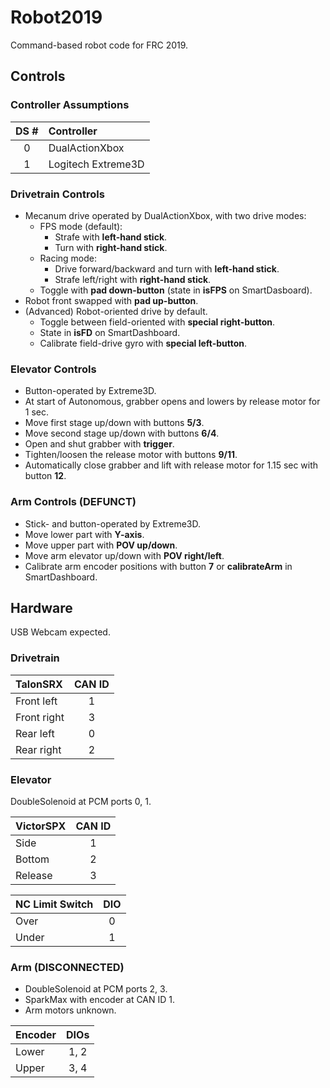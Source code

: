 # Robot2019
Command-based robot code for FRC 2019.

## Controls
### Controller Assumptions
| DS #  | Controller            |
|:-----:|:--------------------- |
| 0     | DualActionXbox        |
| 1     | Logitech Extreme3D    |

### Drivetrain Controls
* Mecanum drive operated by DualActionXbox, with
  two drive modes:
  * FPS mode (default):
    * Strafe with __left-hand stick__.
    * Turn with __right-hand stick__.
  * Racing mode:
    * Drive forward/backward and turn with
      __left-hand stick__.
    * Strafe left/right with __right-hand stick__.
  * Toggle with __pad down-button__
    (state in __isFPS__ on SmartDasboard).
* Robot front swapped with __pad up-button__.
* (Advanced) Robot-oriented drive by default.
  * Toggle between field-oriented with
    __special right-button__.
  * State in __isFD__ on SmartDashboard.
  * Calibrate field-drive gyro with
    __special left-button__.

### Elevator Controls
* Button-operated by Extreme3D.
* At start of Autonomous, grabber opens and
  lowers by release motor for 1 sec.
* Move first stage up/down with buttons __5/3__.
* Move second stage up/down with buttons __6/4__.
* Open and shut grabber with __trigger__.
* Tighten/loosen the release motor with
  buttons __9/11__.
* Automatically close grabber and lift with
  release motor for 1.15 sec with button __12__.

### Arm Controls (DEFUNCT)
* Stick- and button-operated by Extreme3D.
* Move lower part with __Y-axis__.
* Move upper part with __POV up/down__.
* Move arm elevator up/down with __POV right/left__.
* Calibrate arm encoder positions with button
  __7__ or __calibrateArm__ in SmartDashboard.

## Hardware
USB Webcam expected.
### Drivetrain
| TalonSRX      | CAN ID    |
|:------------- |:---------:|
| Front left    | 1         |
| Front right   | 3         |
| Rear left     | 0         |
| Rear right    | 2         |

### Elevator
DoubleSolenoid at PCM ports 0, 1.

| VictorSPX | CAN ID    |
|:--------- |:---------:|
| Side      | 1         |
| Bottom    | 2         |
| Release   | 3         |

| NC Limit Switch   | DIO   |
|:----------------- |:-----:|
| Over              | 0     |
| Under             | 1     |

### Arm (DISCONNECTED)
* DoubleSolenoid at PCM ports 2, 3.
* SparkMax with encoder at CAN ID 1.
* Arm motors unknown.

| Encoder   | DIOs  |
|:--------- |:-----:|
| Lower     | 1, 2  |
| Upper     | 3, 4  |
